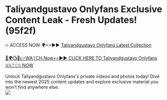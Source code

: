 # Taliyandgustavo Onlyfans Exclusive Content Leak - Fresh Updates! (95f2f)

🔥 ACCESS NOW 🌍==►► <a href="https://tinyurl.com/kvy9nzfs" rel="nofollow">Taliyandgustavo Onlyfans Latest Collection</a>
<br><br>
[🔴🌍📺📱👉WA𝚃CH Now==►► CLICK HERE TO Taliyandgustavo Onlyfans 𝚆𝙰𝚃𝙲𝙷 NOW](https://tinyurl.com/kvy9nzfs)
<br><br>
Unlock Taliyandgustavo Onlyfans's private videos and photos today! Dive into the newest 2025 content updates and explore exclusive material you won’t find anywhere else.
<br>
<a href="https://tinyurl.com/kvy9nzfs" rel="nofollow" data-target="animated-image.originalLink"><img src="https://camo.githubusercontent.com/8a4f000d20f83aca3bf7ec5f350d767afa0574a8a352519fd8cfa583a6f93a33/68747470733a2f2f692e696d6775722e636f6d2f644a486b345a712e676966" data-canonical-src="https://i.imgur.com/dJHk4Zq.gif" style="max-width: 100%; display: inline-block;" data-target="animated-image.originalImage"></a>
<br>
